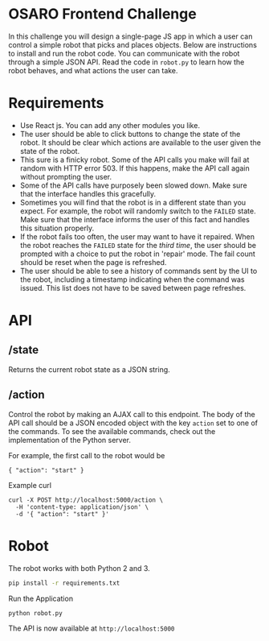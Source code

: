 # OSARO Frontend Challenge
In this challenge you will design a single-page JS app in which a user
can control a simple robot that picks and places objects. Below are
instructions to install and run the robot code. You can communicate with
the robot through a simple JSON API. Read the code in `robot.py` to
learn how the robot behaves, and what actions the user can take.

# Requirements
- Use React js. You can add any other modules you like.
- The user should be able to click buttons to change the state of the
robot. It should be clear which actions are available to the user given
the state of the robot. 
- This sure is a finicky robot. Some of the API calls you make will fail
at random with HTTP error 503. If this happens, make the API call again
without prompting the user.
- Some of the API calls have purposely been slowed down. Make sure that
the interface handles this gracefully. 
- Sometimes you will find that the robot is in a different state than
you expect. For example, the robot will randomly switch to the `FAILED`
state. Make sure that the interface informs the user of this fact and
handles this situation properly. 
- If the robot fails too often, the user may want to have it repaired.
When the robot reaches the `FAILED` state for the *third time*, the
user should be prompted with a choice to put the robot in 'repair' mode.
The fail count should be reset when the page is refreshed. 
- The user should be able to see a history of commands sent by the 
UI to the robot, including a timestamp indicating when the command was
issued. This list does not have to be saved between page refreshes.

# API
## /state
Returns the current robot state as a JSON string.

## /action
Control the robot by making an AJAX call to this endpoint. The body of
the API call should be a JSON encoded object with the key `action` set
to one of the commands. To see the available commands, check out the
implementation of the Python server.

For example, the first call to the robot would be
```
{ "action": "start" }
```

Example curl
```
curl -X POST http://localhost:5000/action \
  -H 'content-type: application/json' \
  -d '{ "action": "start" }'
```

# Robot
The robot works with both Python 2 and 3.

```bash
pip install -r requirements.txt
```

Run the Application
```bash
python robot.py
```

The API is now available at `http://localhost:5000`